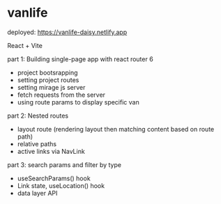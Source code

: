 # vanlife

deployed: https://vanlife-daisy.netlify.app

React + Vite

part 1: Building single-page app with react router 6

- project bootsrapping
- setting project routes
- setting mirage js server
- fetch requests from the server
- using route params to display specific van

part 2: Nested routes

- layout route (rendering layout then matching content based on route path)
- relative paths
- active links via NavLink

part 3: search params and filter by type

- useSearchParams() hook
- Link state, useLocation() hook
- data layer API
